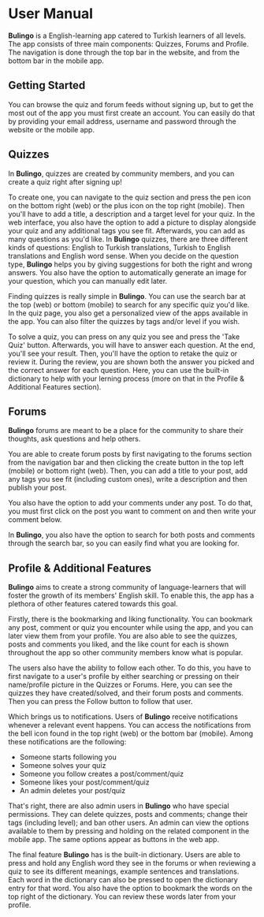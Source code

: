 # User Manual

**Bulingo** is a English-learning app catered to Turkish learners of all levels. The app consists of three main components: Quizzes, Forums and Profile. The navigation is done through the top bar in the website, and from the bottom bar in the mobile app.

## Getting Started
You can browse the quiz and forum feeds without signing up, but to get the most out of the app you must first create an account. You can easily do that by providing your email address, username and password through the website or the mobile app.

## Quizzes

In **Bulingo**, quizzes are created by community members, and you can create a quiz right after signing up! 

To create one, you can navigate to the quiz section and press the pen icon on the bottom right (web) or the plus icon on the top right (mobile). Then you'll have to add a title, a description and a target level for your quiz. In the web interface, you also have the option to add a picture to display alongside your quiz and any additional tags you see fit. Afterwards, you can add as many questions as you'd like. In **Bulingo** quizzes, there are three different kinds of questions: English to Turkish translations, Turkish to English translations and English word sense. When you decide on the question type, **Bulingo** helps you by giving suggestions for both the right and wrong answers. You also have the option to automatically generate an image for your question, which you can manually edit later.

Finding quizzes is really simple in **Bulingo**. You can use the search bar at the top (web) or bottom (mobile) to search for any specific quiz you'd like. In the quiz page, you also get a personalized view of the apps available in the app. You can also filter the quizzes by tags and/or level if you wish.

To solve a quiz, you can press on any quiz you see and press the 'Take Quiz' button. Afterwards, you will have to answer each question. At the end, you'll see your result. Then, you'll have the option to retake the quiz or review it. During the review, you are shown both the answer you picked and the correct answer for each question. Here, you can use the built-in dictionary to help with your lerning process (more on that in the Profile & Additional Features section).

## Forums

**Bulingo** forums are meant to be a place for the community to share their thoughts, ask questions and help others.

You are able to create forum posts by first navigating to the forums section from the navigation bar and then clicking the create button in the top left (mobile) or bottom right (web). Then, you can add a title to your post, add any tags you see fit (including custom ones), write a description and then publish your post.

You also have the option to add your comments under any post. To do that, you must first click on the post you want to comment on and then write your comment below.

In **Bulingo**, you also have the option to search for both posts and comments through the search bar, so you can easily find what you are looking for.

## Profile & Additional Features

**Bulingo** aims to create a strong community of language-learners that will foster the growth of its members' English skill. To enable this, the app has a plethora of other features catered towards this goal.

Firstly, there is the bookmarking and liking functionality. You can bookmark any post, comment or quiz you encounter while using the app, and you can later view them from your profile. You are also able to see the quizzes, posts and comments you liked, and the like count for each is shown throughout the app so other community members know what is popular.

The users also have the ability to follow each other. To do this, you have to first navigate to a user's profile by either searching or pressing on their name/profile picture in the Quizzes or Forums. Here, you can see the quizzes they have created/solved, and their forum posts and comments. Then you can press the Follow button to follow that user.

Which brings us to notifications. Users of **Bulingo** receive notifications whenever a relevant event happens. You can access the notifications from the bell icon found in the top right (web) or the bottom bar (mobile). Among these notifications are the following:
* Someone starts following you
* Someone solves your quiz
* Someone you follow creates a post/comment/quiz
* Someone likes your post/comment/quiz
* An admin deletes your post/quiz

That's right, there are also admin users in **Bulingo** who have special permissions. They can delete quizzes, posts and comments; change their tags (including level); and ban other users. An admin can view the options available to them by pressing and holding on the related component in the mobile app. The same options appear as buttons in the web app.

The final feature **Bulingo** has is the built-in dictionary. Users are able to press and hold any English word they see in the forums or when reviewing a quiz to see its different meanings, example sentences and translations. Each word in the dictionary can also be pressed to open the dictionary entry for that word. You also have the option to bookmark the words on the top right of the dictionary. You can review these words later from your profile.

